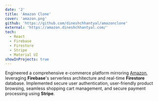 ```yaml
---
date: '2'
title: 'Amazon Clone'
cover: 'amazon.png'
github: 'https://github.com/dineshchhantyal/amazonclone'
external: 'https://amazon.dineshchhantyal.com/'
tech:
  - React
  - Firebase
  - Firestore
  - Stripe
  - Material UI
showInProjects: true
---
```


Engineered a comprehensive e-commerce platform mirroring [Amazon](https://www.amazon.com), leveraging **Firebase**'s serverless architecture and real-time **Firestore** database. Implemented secure user authentication, user-friendly product browsing, seamless shopping cart management, and secure payment processing using **Stripe**.
